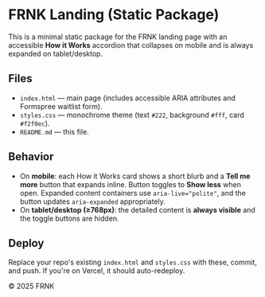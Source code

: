# FRNK Landing (Static Package)

This is a minimal static package for the FRNK landing page with an accessible **How it Works** accordion that collapses on mobile and is always expanded on tablet/desktop.

## Files
- `index.html` — main page (includes accessible ARIA attributes and Formspree waitlist form).
- `styles.css` — monochrome theme (text `#222`, background `#fff`, card `#f2f0ec`).
- `README.md` — this file.

## Behavior
- On **mobile**: each How it Works card shows a short blurb and a **Tell me more** button that expands inline. Button toggles to **Show less** when open. Expanded content containers use `aria-live="polite"`, and the button updates `aria-expanded` appropriately.
- On **tablet/desktop (≥768px)**: the detailed content is **always visible** and the toggle buttons are hidden.

## Deploy
Replace your repo's existing `index.html` and `styles.css` with these, commit, and push. If you're on Vercel, it should auto-redeploy.

© 2025 FRNK
